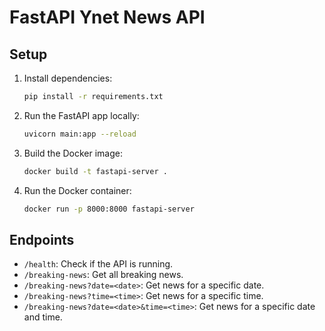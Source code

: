 # FastAPI Ynet News API

## Setup

1. Install dependencies:
    ```sh
    pip install -r requirements.txt
    ```

2. Run the FastAPI app locally:
    ```sh
    uvicorn main:app --reload
    ```

3. Build the Docker image:
    ```sh
    docker build -t fastapi-server .
    ```

4. Run the Docker container:
    ```sh
    docker run -p 8000:8000 fastapi-server
    ```

## Endpoints

- `/health`: Check if the API is running.
- `/breaking-news`: Get all breaking news.
- `/breaking-news?date=<date>`: Get news for a specific date.
- `/breaking-news?time=<time>`: Get news for a specific time.
- `/breaking-news?date=<date>&time=<time>`: Get news for a specific date and time.
